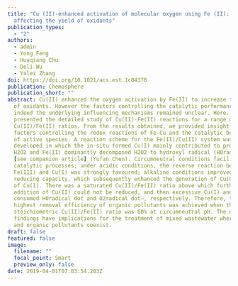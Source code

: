 ```yaml
---
title: "Cu (II)-enhanced activation of molecular oxygen using Fe (II): Factors
  affecting the yield of oxidants"
publication_types:
  - "2"
authors:
  - admin
  - Yong Feng
  - Huaqiang Chu
  - Deli Wu
  - Yalei Zhang
doi: https://doi.org/10.1021/acs.est.1c04370
publication: Chemosphere
publication_short: ""
abstract: Cu(II) enhanced the oxygen activation by Fe(II) to increase the yield
  of oxidants. However the factors controlling the catalytic performance and
  indeed the underlying influencing mechanisms remained unclear. Here, we
  presented the detailed study of Cu(II)-Fe(II) reactions for a range of pH and
  Cu(II)/Fe(II) ratios. From the results obtained, we provided insight into the
  factors controlling the redox reactions of Fe-Cu and the catalytic behaviours
  of active species. A reaction scheme for the Fe(II)/Cu(II) system was
  developed in which the in-situ formed Cu(I) mainly contributed to producing
  H2O2 and Fe(II) dominantly decomposed H2O2 to hydroxyl radical (HOradical dot)
  [see companion article] (Yufan Chen). Circumneutral conditions facilitated the
  catalytic processes; under acidic conditions, the reverse reaction between
  Fe(III) and Cu(I) was strongly favoured; alkaline conditions improved the
  reducing capacity, which subsequently enhanced the generation of Cu(0) instead
  of Cu(I). There was a saturated Cu(II)/Fe(II) ratio above which further
  addition of Cu(II) could not be reduced, and then excessive Cu(I) and Cu(II)
  consumed HOradical dot and O2radical dot–, respectively. Therefore, the
  highest removal efficiency of organic pollutants was achieved when the
  stoichiometric Cu(II)/Fe(II) ratio was 60% at circumneutral pH. The new
  findings have implications for the treatment of mixed wastewater where copper
  and organic pollutants coexist.
draft: false
featured: false
image:
  filename: ""
  focal_point: Smart
  preview_only: false
date: 2019-04-01T07:03:54.203Z
---
```

